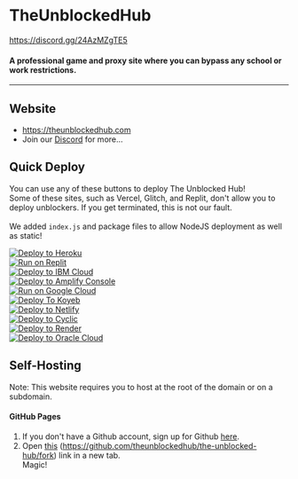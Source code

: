 # TheUnblockedHub
https://discord.gg/24AzMZgTE5
#### A professional game and proxy site where you can bypass any school or work restrictions.
----

## Website
* https://theunblockedhub.com
* Join our [Discord](https://discord.gg/24AzMZgTE5) for more...

## Quick Deploy
You can use any of these buttons to deploy The Unblocked Hub!<br>
Some of these sites, such as Vercel, Glitch, and Replit, don't allow you to deploy unblockers. If you get terminated, this is not our fault.<br>
<br>
We added `index.js` and package files to allow NodeJS deployment as well as static!<br>

[![Deploy to Heroku](https://raw.githubusercontent.com/BinBashBanana/deploy-buttons/master/buttons/remade/heroku.svg)](https://heroku.com/deploy/?template=https://github.com/the-unblocked-hub/theunblockedhub)
<br>
[![Run on Replit](https://raw.githubusercontent.com/BinBashBanana/deploy-buttons/master/buttons/remade/replit.svg)](https://replit.com/github/theunblockedhub/the-unblocked-hub)
<br>
[![Deploy to IBM Cloud](https://raw.githubusercontent.com/BinBashBanana/deploy-buttons/master/buttons/remade/ibmcloud.svg)](https://cloud.ibm.com/devops/setup/deploy?repository=https://github.com/theunblockedhub/the-unblocked-hub)
<br>
[![Deploy to Amplify Console](https://raw.githubusercontent.com/BinBashBanana/deploy-buttons/master/buttons/remade/amplifyconsole.svg)](https://console.aws.amazon.com/amplify/home#/deploy?repo=https://github.com/theunblockedhub/the-unblocked-hub)
<br>
[![Run on Google Cloud](https://raw.githubusercontent.com/BinBashBanana/deploy-buttons/master/buttons/remade/googlecloud.svg)](https://deploy.cloud.run/?git_repo=https://github.com/theunblockedhub/the-unblocked-hub)
<br>
[![Deploy To Koyeb](https://binbashbanana.github.io/deploy-buttons/buttons/remade/koyeb.svg)](https://app.koyeb.com/deploy?type=git&repository=github.com/theunblockedhub/the-unblocked-hub&branch=main)
<br>
[![Deploy to Netlify](https://binbashbanana.github.io/deploy-buttons/buttons/remade/netlify.svg)](https://app.netlify.com/start/deploy?repository=https://github.com/theunblockedhub/the-unblocked-hub)
<br>
[![Deploy to Cyclic](https://binbashbanana.github.io/deploy-buttons/buttons/remade/cyclic.svg)](https://app.cyclic.sh/api/app/deploy/theunblockedhub/the-unblocked-hub)
<br>
[![Deploy to Render](https://binbashbanana.github.io/deploy-buttons/buttons/remade/render.svg)](https://render.com/deploy?repo=https://github.com/theunblockedhub/the-unblocked-hub)
<br>
[![Deploy to Oracle Cloud](https://binbashbanana.github.io/deploy-buttons/buttons/remade/oraclecloud.svg)](https://cloud.oracle.com/resourcemanager/stacks/create?zipUrl=https://github.com/theunblockedhub/the-unblocked-hub/archive/refs/heads/main.zip)
<br>


## Self-Hosting
Note: This website requires you to host at the root of the domain or on a subdomain.

#### GitHub Pages
1. If you don't have a Github account, sign up for Github [here](https://github.com/join).
2. Open [this](https://github.com/theunblockedhub/the-unblocked-hub/fork) (https://github.com/theunblockedhub/the-unblocked-hub/fork) link in a new tab.<br>
Magic!<br>
<br>